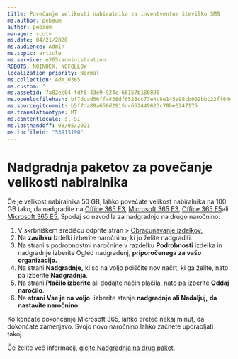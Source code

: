 ```yaml
---
title: Povečanje velikosti nabiralnika za inventventne številko SMB
ms.author: pebaum
author: pebaum
manager: scotv
ms.date: 04/21/2020
ms.audience: Admin
ms.topic: article
ms.service: o365-administration
ROBOTS: NOINDEX, NOFOLLOW
localization_priority: Normal
ms.collection: Adm_O365
ms.custom: ''
ms.assetid: 7a82ec04-fdf6-43e9-924c-66157b180890
ms.openlocfilehash: bf7dcad56ffa438df6528cc77e4c8e145e98cb002bbc22ff04d8f08dc7d37232
ms.sourcegitcommit: b5f7da89a650d2915dc652449623c78be6247175
ms.translationtype: MT
ms.contentlocale: sl-SI
ms.lasthandoff: 08/05/2021
ms.locfileid: "53913190"
---
```

# <a name="upgrade-plans-to-increase-mailbox-size"></a>Nadgradnja paketov za povečanje velikosti nabiralnika

Če je velikost nabiralnika 50 GB, lahko povečate velikost nabiralnika na 100 GB tako, da nadgradite na [Office 365 E3,](https://www.microsoft.com/microsoft-365/enterprise/office-365-e3?rtc=1&activetab=pivot:overviewtab) [Microsoft 365 E3,](https://www.microsoft.com/microsoft-365/enterprise/e3?activetab=pivot%3aoverviewtab) [Office 365 E5](https://www.microsoft.com/microsoft-365/enterprise/office-365-e5?rtc=1&activetab=pivot%3aoverviewtab)ali [Microsoft 365 E5.](https://www.microsoft.com/microsoft-365/enterprise/e5?activetab=pivot%3aoverviewtab) Spodaj so navodila za nadgradnjo na drugo naročnino:
  
1. V skrbniškem središču odprite stran  >  [Obračunavanje izdelkov.](https://go.microsoft.com/fwlink/p/?linkid=842054)
2. Na **zavihku** Izdelki izberite naročnino, ki jo želite nadgraditi.
3. Na strani s podrobnostmi naročnine v razdelku **Podrobnosti** izdelka in nadgradnje izberite Ogled nadgradenj, **priporočenega za vašo organizacijo.**
4. Na strani **Nadgradnje,** ki so na voljo poiščite nov načrt, ki ga želite, nato pa izberite **Nadgradnja**.
5. Na strani **Plačilo izberite** ali dodajte način plačila, nato pa izberite **Oddaj naročilo**.
6. Na **strani Vse je na voljo.** izberite stanje **nadgradnje ali Nadaljuj,** **da nastavite naročnino.**

Ko končate dokončanje Microsoft 365, lahko preteč nekaj minut, da dokončate zamenjavo. Svojo novo naročnino lahko začnete uporabljati takoj.

Če želite več informacij, [glejte Nadgradnja na drug paket.](https://docs.microsoft.com/microsoft-365/commerce/subscriptions/upgrade-to-different-plan)